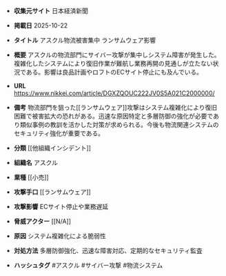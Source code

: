 - **収集元サイト**
日本経済新聞

- **掲載日**
2025-10-22

- **タイトル**
アスクル物流被害集中 ランサムウェア影響

- **概要**
アスクルの物流部門にサイバー攻撃が集中しシステム障害が発生した。複雑化したシステムにより復旧作業が難航し業務再開の見通しが立たない状況である。影響は良品計画やロフトのECサイト停止にも及んでいる。

- **URL**
https://www.nikkei.com/article/DGXZQOUC222JV0S5A021C2000000/

- **備考**
物流部門を狙った[[ランサムウェア]]攻撃はシステム複雑化により復旧困難で被害拡大の恐れがある。迅速な原因特定と多層防御の強化が必要であり類似事例の教訓を活かした対策が求められる。今後も物流関連システムのセキュリティ強化が重要である。

- **分類**
[[他組織インシデント]]

- **組織名**
アスクル

- **業種**
[[小売]]

- **攻撃手口**
[[ランサムウェア]]

- **攻撃影響**
ECサイト停止や業務遅延

- **脅威アクター**
[[N/A]]

- **原因**
システム複雑化による脆弱性

- **対処方法**
多層防御強化、迅速な障害対応、定期的なセキュリティ監査

- **ハッシュタグ**
#アスクル #サイバー攻撃 #物流システム
